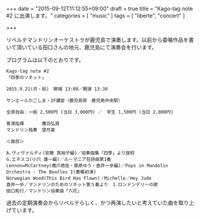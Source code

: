 +++
date = "2015-09-12T11:12:55+09:00"
draft = true
title = "Kago-tag note #2 に出演します。"
categories = [ "music" ]
tags = [ "liberte", "concert" ]

+++

リベルテマンドリンオーケストラが鹿児島で演奏します。以前から委嘱作品を書いて頂いている田口さんの地元、鹿児島にて演奏会を行います。

プログラムは以下のとおりです。

```
Kago-tag note #2
「四季のソネット」

2015.9.21(月・祝)　開場 13:00／開演 13:30

サンエールかごしま・2F講堂（鹿児島県　鹿児島中央駅）

全席自由：一般 2,500円 (当日 3,000円) ／　学生 1,500円 (当日 2,000円)

客演指揮　　　　鷹羽弘晃
マンドリン独奏　望月豪

＜曲目＞

A.ヴィヴァルディ(安藤 真裕子編)／協奏曲集「四季」より抜粋
G.エネスコ(小穴 雄一編)／ルーマニア狂詩曲第1番
Lennon=McCartney(橋爪皓佐・桑原ゆう・壺井一歩編)／Pops in Mandolin Orchestra - The Beatles I(委嘱初演)
Norwegian Wood(This Bird Has Flown)／Michelle／Hey Jude
壺井一歩／マンドリンのためのソネット第５番より　1.ロンドンデリーの歌
田口和行／マンドリン協奏曲「六花」
```

過去の定期演奏会からリベルテらしく、かつ再演したいと考えていた曲を取り上げています。
